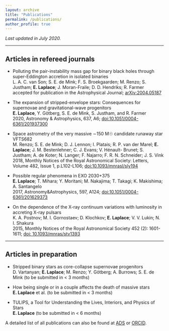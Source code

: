 ```yaml
---
layout: archive
title: "Publications"
permalink: /publications/
author_profile: true
---
```


*Last updated in July 2020.*

******
<h2>Articles in refereed journals</h2>

* Polluting the pair-instability mass gap for binary black holes through super-Eddington accretion in isolated binaries  
  L. A. C. van Son; S. E. de Mink;  F. S. Broekgaarden; M. Renzo; S. Justham; **E. Laplace**; J. Moran-Fraile; D. D. Hendriks; 
   R. Farmer  
   accepted for publication in the Astrophysical Journal; [arXiv:2004.05187](https://arxiv.org/abs/2004.05187)
   
*  The expansion of stripped-envelope stars: Consequences for supernovae and gravitational-wave progenitors  
**E. Laplace**, Y. Götberg, S. E. de Mink, S. Justham, and R. Farmer  
2020, Astronomy & Astrophysics, 637, A6; [doi:10.1051/0004-6361/201937300](https://ui.adsabs.harvard.edu/link_gateway/2020A&A...637A...6L/doi:10.1051/0004-6361/201937300) 

* Space astrometry of the very massive ∼150 M☉ candidate runaway star VFTS682   
M. Renzo; S. E. de Mink; D. J. Lennon; I. Platais; R. P. van der
Marel; **E. Laplace**; J. M. Bestenlehner; C. J. Evans; V. Hénault-
Brunet; S. Justham; A. de Koter; N. Langer; F. Najarro; F. R. N.
Schneider; J. S. Vink   
2018, Monthly Notices of the Royal Astronomical Society: Letters, Volume 482, Issue 1, p.L102-L106; [doi:10.1093/mnrasl/sly194](https://ui.adsabs.harvard.edu/link_gateway/2019MNRAS.482L.102R/doi:10.1093/mnrasl/sly194)

* Possible regular phenomena in EXO 2030+375  
**E. Laplace**; T. Mihara; Y. Moritani; M. Nakajima; T. Takagi; K. Makishima; A. Santangelo   
2017, Astronomy&Astrophysics, 597,
A124; [doi:10.1051/0004-6361/201629373](https://ui.adsabs.harvard.edu/link_gateway/2017A&A...597A.124L/doi:10.1051/0004-6361/201629373)

* On the dependence of the X-ray continuum variations with luminosity in accreting X-ray pulsars  
K. A. Postnov; M. I. Gornostaev; D. Klochkov; **E. Laplace**; V. V.
Lukin; N. I. Shakura  
2015, Monthly Notices of the Royal Astronomical
Society 452 (2): 1601-1611; [doi: 10.1093/mnras/stv1393](https://ui.adsabs.harvard.edu/link_gateway/2015MNRAS.452.1601P/doi:10.1093/mnras/stv1393)

******
<h2>Articles in preparation</h2>

* Stripped binary stars as core-collapse supernovae progenitors  
D. Vartanyan; **E. Laplace**; M. Renzo; Y. Götberg; A. Burrows; S. E. de Mink (to be submitted in < 3 months)
 
* How being single or in a couple affects the death of massive stars  
**E. Laplace** et al. (to be submitted in < 3 months)

* TULIPS, a Tool for Understanding the Lives, Interiors, and Physics of Stars  
**E. Laplace** (to be submitted in < 6 months)


A detailed list of all publications can also be found at [ADS](https://ui.adsabs.harvard.edu/public-libraries/MsPZZawhQSG7g0YRmqvmog) or [ORCID](https://orcid.org/0000-0003-1009-5691).



<!---
{% if author.googlescholar %}
  You can also find my articles on <u><a href="{{author.googlescholar}}">my Google Scholar profile</a>.</u>
{% endif %}

{% include base_path %}

{% for post in site.publications reversed %}
  {% include archive-single.html %}
{% endfor %}
--->